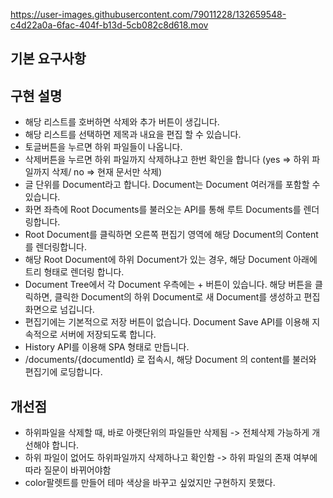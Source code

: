 https://user-images.githubusercontent.com/79011228/132659548-c4d22a0a-6fac-404f-b13d-5cb082c8d618.mov


## 기본 요구사항



## 구현 설명
+ 해당 리스트를 호버하면 삭제와 추가 버튼이 생깁니다.
+ 해당 리스트를 선택하면 제목과 내요을 편집 할 수 있습니다.
+ 토글버튼을 누르면 하위 파일들이 나옵니다.
+ 삭제버튼을 누르면 하위 파일까지 삭제하냐고 한번 확인을 합니다 (yes => 하위 파일까지 삭제/ no => 현재 문서만 삭제)
+ 글 단위를 Document라고 합니다. Document는 Document 여러개를 포함할 수 있습니다.
+ 화면 좌측에 Root Documents를 불러오는 API를 통해 루트 Documents를 렌더링합니다.
+ Root Document를 클릭하면 오른쪽 편집기 영역에 해당 Document의 Content를 렌더링합니다.
+ 해당 Root Document에 하위 Document가 있는 경우, 해당 Document 아래에 트리 형태로 렌더링 합니다.
+ Document Tree에서 각 Document 우측에는 + 버튼이 있습니다. 해당 버튼을 클릭하면, 클릭한 Document의 하위 Document로 새 
        Document를 생성하고 편집화면으로 넘깁니다.
+ 편집기에는 기본적으로 저장 버튼이 없습니다. Document Save API를 이용해 지속적으로 서버에 저장되도록 합니다.
+ History API를 이용해 SPA 형태로 만듭니다.
+ /documents/{documentId} 로 접속시, 해당 Document 의 content를 불러와 편집기에 로딩합니다.

## 개선점 
+ 하위파일을 삭제할 때, 바로 아랫단위의 파일들만 삭제됨 -> 전체삭제 가능하게 개선해야 합니다.
+ 하위 파일이 없어도 하위파일까지 삭제하나고 확인함 -> 하위 파일의 존재 여부에 따라 질문이 바뀌어야함
+ color팔렛트를 만들어 테마 색상을 바꾸고 싶었지만 구현하지 못했다.
